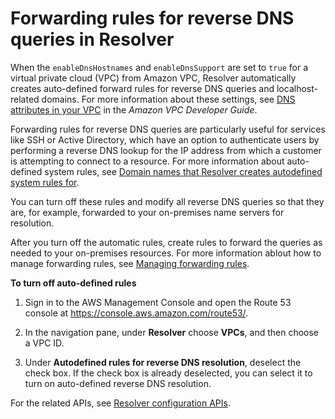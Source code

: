 # Forwarding rules for reverse DNS queries in Resolver<a name="resolver-automatic-forwarding-rules-reverse-dns"></a>

When the `enableDnsHostnames` and `enableDnsSupport` are set to `true` for a virtual private cloud \(VPC\) from Amazon VPC, Resolver automatically creates auto\-defined forward rules for reverse DNS queries and localhost\-related domains\. For more information about these settings, see [DNS attributes in your VPC](https://docs.aws.amazon.com/vpc/latest/userguide/vpc-dns.html#vpc-dns-support) in the *Amazon VPC Developer Guide*\.

Forwarding rules for reverse DNS queries are particularly useful for services like SSH or Active Directory, which have an option to authenticate users by performing a reverse DNS lookup for the IP address from which a customer is attempting to connect to a resource\. For more information about auto\-defined system rules, see [Domain names that Resolver creates autodefined system rules for](resolver.md#resolver-overview-forward-vpc-to-network-autodefined-rules)\. 

You can turn off these rules and modify all reverse DNS queries so that they are, for example, forwarded to your on\-premises name servers for resolution\.

After you turn off the automatic rules, create rules to forward the queries as needed to your on\-premises resources\. For more information ablout how to manage forwarding rules, see [Managing forwarding rules](resolver-rules-managing.md)\.<a name="resolver-automatic-reverse-rules-disable-procedure"></a>

**To turn off auto\-defined rules**

1. Sign in to the AWS Management Console and open the Route 53 console at [https://console\.aws\.amazon\.com/route53/](https://console.aws.amazon.com/route53/)\.

1. In the navigation pane, under **Resolver** choose **VPCs**, and then choose a VPC ID\.

1. Under **Autodefined rules for reverse DNS resolution**, deselect the check box\. If the check box is already deselected, you can select it to turn on auto\-defined reverse DNS resolution\.

For the related APIs, see [Resolver configuration APIs](https://docs.aws.amazon.com/Route53/latest/APIReference/API-actions-by-function.html#actions-by-function-resolver-configuration)\.